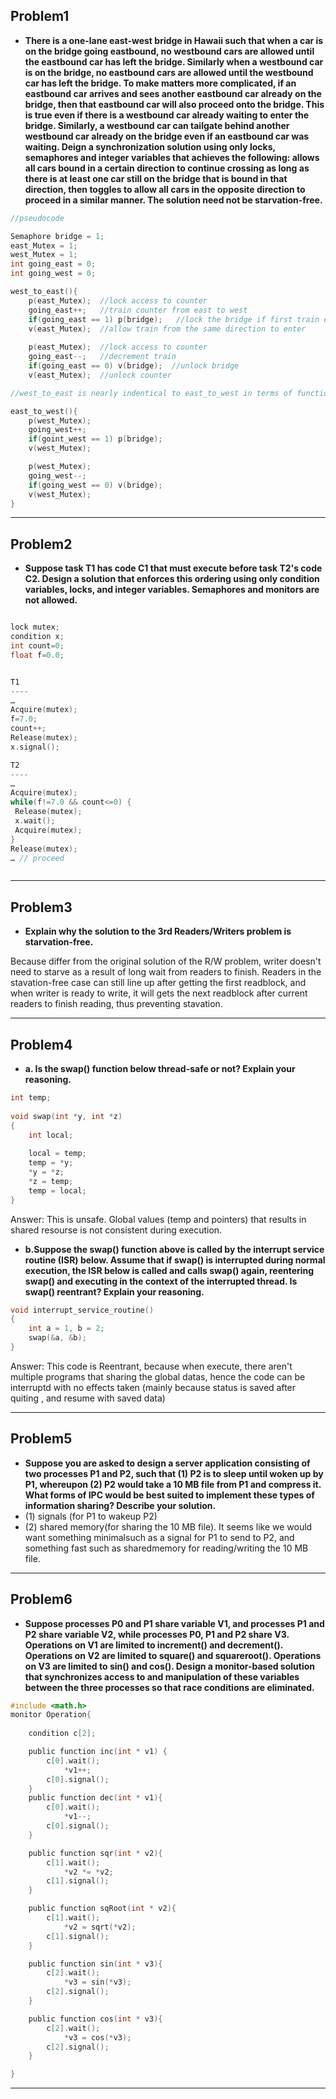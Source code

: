 Problem1
-----------------
* **There is a one-lane east-west bridge in Hawaii such that when a car is on the bridge going eastbound, no westbound cars are allowed until the eastbound car has left the bridge.  Similarly when a westbound car is on the bridge, no eastbound cars are allowed until the westbound car has left the bridge.  To make matters more complicated, if an eastbound car arrives and sees another eastbound car already on the bridge, then that eastbound car will also proceed onto the bridge.  This is true even if there is a westbound car already waiting to enter the bridge.  Similarly, a westbound car can tailgate behind another westbound car already on the bridge even if an eastbound car was waiting.   Deign a synchronization solution using only locks, semaphores and integer variables that achieves the following: allows all cars bound in a certain direction to continue crossing as long as there is at least one car still on the bridge that is bound in that direction, then toggles to allow all cars in the opposite direction to proceed in a similar manner.  The solution need not be starvation-free.**

 
```c
//pseudocode

Semaphore bridge = 1;
east_Mutex = 1;
west_Mutex = 1;
int going_east = 0;
int going_west = 0;

west_to_east(){
	p(east_Mutex);  //lock access to counter
	going_east++;   //train counter from east to west
	if(going_east == 1) p(bridge);   //lock the bridge if first train enter
	v(east_Mutex);	//allow train from the same direction to enter
	
	p(east_Mutex);	//lock access to counter
	going_east--;	//decrement train
	if(going_east == 0) v(bridge);	//unlock bridge
	v(east_Mutex);	//unlock counter

//west_to_east is nearly indentical to east_to_west in terms of functionalities.

east_to_west(){
	p(west_Mutex);
	going_west++;
	if(goint_west == 1) p(bridge);
	v(west_Mutex);

	p(west_Mutex);
	going_west--;
	if(going_west == 0) v(bridge);
	v(west_Mutex);
}


```



*****************************

Problem2
-------------
* **Suppose task T1 has code C1 that must execute before task T2's code C2.  Design a solution that enforces this ordering using only condition variables, locks, and integer variables.  Semaphores and monitors are not allowed.**

```c

lock mutex;
condition x;
int count=0;
float f=0.0;


T1
----
…
Acquire(mutex);
f=7.0;
count++;
Release(mutex);
x.signal();

T2
----
…
Acquire(mutex);
while(f!=7.0 && count<=0) {
 Release(mutex);
 x.wait();
 Acquire(mutex);
}
Release(mutex);
… // proceed



```




************************************


Problem3
------------
* **Explain why the solution to the 3rd Readers/Writers problem is starvation-free.**

Because differ from the original solution of the R/W problem, writer doesn't need to starve as a result of long wait from readers to finish. Readers in the stavation-free case can still line up after getting the first readblock, and when writer is ready to write, it will gets the next readblock after current readers to finish reading, thus preventing stavation.


****************************************


Problem4
---------
* **a. Is the swap() function below thread-safe or not?  Explain your reasoning.**

```c
int temp;
 
void swap(int *y, int *z)
{
    int local;
 
    local = temp;
    temp = *y;
    *y = *z;
    *z = temp;
    temp = local;
}
```

Answer: This is unsafe. Global values (temp and pointers) that results in shared resourse is not consistent during execution.



* **b.Suppose the swap() function above is called by the interrupt service routine (ISR) below.  Assume that if swap() is interrupted during normal execution, the ISR below is called and calls swap() again, reentering swap() and executing in the context of the interrupted thread.  Is swap() reentrant?  Explain your reasoning.**

```c
void interrupt_service_routine()
{
    int a = 1, b = 2;
    swap(&a, &b);
}
```

Answer: This code is Reentrant, because when execute, there aren't multiple programs that sharing the global datas, hence the code can be interruptd with no effects taken (mainly because status is saved after quiting , and resume with saved data)


*****************************

Problem5
---------------
* **Suppose you are asked to design a server application consisting of two processes P1 and P2, such that (1) P2 is to sleep until woken up by P1, whereupon (2) P2 would take a 10 MB file from P1 and compress it. What forms of IPC would be best suited to implement these types of information sharing? Describe your solution.**
 * (1) signals (for P1 to wakeup P2)
 * (2) shared memory(for sharing the 10 MB file). It seems like we would want something minimalsuch as a signal for P1 to send to P2, and something fast such as sharedmemory for reading/writing the 10 MB file.
 


*****************************


Problem6
-----------
* **Suppose processes P0 and P1 share variable V1, and processes P1 and P2 share variable V2, while processes P0, P1 and P2 share V3.  Operations on V1 are limited to increment() and decrement().  Operations on V2 are limited to square() and squareroot().  Operations on V3 are limited to sin() and cos().  Design a monitor-based solution that synchronizes access to and manipulation of these variables between the three processes so that race conditions are eliminated.**


```c
#include <math.h>
monitor Operation{
	
	condition c[2];

	public function inc(int * v1) {
		c[0].wait();
			*v1++;
		c[0].signal();
	}
	public function dec(int * v1){
		c[0].wait();
			*v1--;
		c[0].signal();
	}

	public function sqr(int * v2){
		c[1].wait();
			*v2 *= *v2;
		c[1].signal();
	}

	public function sqRoot(int * v2){
		c[1].wait();
			*v2 = sqrt(*v2);
		c[1].signal();
	}

	public function sin(int * v3){
		c[2].wait();
			*v3 = sin(*v3);
		c[2].signal();
	}

	public function cos(int * v3){
		c[2].wait();
			*v3 = cos(*v3);
		c[2].signal();
	}

}
```

*****************************
